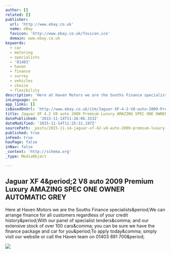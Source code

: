 ```yaml
---
author: []
related: []
publisher:
  url: 'http://www.ebay.co.uk'
  name: eBay
  favicon: 'http://www.ebay.co.uk/favicon.ico'
  domain: www.ebay.co.uk
keywords:
  - car
  - motoring
  - specialists
  - '01403'
  - haven
  - finance
  - surrey
  - vehicles
  - choice
  - flexibility
description: 'Here at Haven Motors we are the Souths Finance specialists.We can arrange finance for all customers regardless of your credit history.With our panel of specialist lenders, and our extensive stock of over 100 cars, you can be sure we have the finance package and car for you.To apply today, simply visit our website or call the Haven team on 01403 891 700.'
inLanguage: en
app_links: []
isBasedOnUrl: 'http://www.ebay.co.uk/itm/Jaguar-XF-4-2-V8-auto-2009-Premium-Luxury-AMAZING-SPEC-ONE-OWNER-AUTOMATIC-GREY-/191733444287?hash=item2ca4342ebf:g:G3UAAOSw5VFWPdr3'
title: Jaguar XF 4.2 V8 auto 2009 Premium Luxury AMAZING SPEC ONE OWNER AUTOMATIC GREY
datePublished: '2015-11-14T11:26:06.353Z'
dateModified: '2015-11-14T11:25:31.197Z'
sourcePath: _posts/2015-11-14-jaguar-xf-42-v8-auto-2009-premium-luxury-amazing-spec-one-o.md
published: true
inFeed: true
hasPage: false
inNav: false
_context: 'http://schema.org'
_type: MediaObject

---
```

<article style=""><h1>Jaguar XF 4&amp;period;2 V8 auto 2009 Premium Luxury AMAZING SPEC ONE OWNER AUTOMATIC GREY</h1><p>Here at Haven Motors we are the Souths Finance specialists&amp;period;We can arrange finance for all customers regardless of your credit history&amp;period;With our panel of specialist lenders&amp;comma; and our extensive stock of over 100 cars&amp;comma; you can be sure we have the finance package and car for you&amp;period;To apply today&amp;comma; simply visit our website or call the Haven team on 01403 891 700&amp;period;</p><img src="http://i.ebayimg.com/images/i/191733444287-0-1/s-l1000.jpg" /></article>